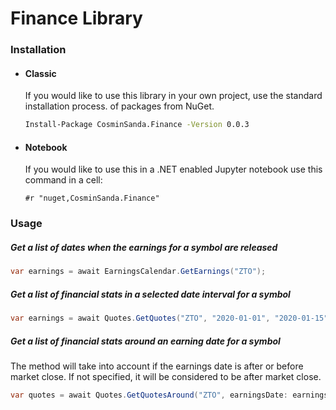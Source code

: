 # Finance Library

### Installation

 * #### Classic
    If you would like to use this library in your own project, use the standard installation process. of packages from NuGet.
    
    ```bash
    Install-Package CosminSanda.Finance -Version 0.0.3
    ```

 * #### Notebook
    If you would like to use this in a .NET enabled Jupyter notebook use this command in a cell:
 
    ```
    #r "nuget,CosminSanda.Finance"
    ```
   
### Usage

##### Get a list of dates when the earnings for a symbol are released

```c#
var earnings = await EarningsCalendar.GetEarnings("ZTO");
```

##### Get a list of financial stats in a selected date interval for a symbol

```c#
var earnings = await Quotes.GetQuotes("ZTO", "2020-01-01", "2020-01-15");
```

##### Get a list of financial stats around an earning date for a symbol

The method will take into account if the earnings date is after or before market close.
If not specified, it will be considered to be after market close.

```c#
var quotes = await Quotes.GetQuotesAround("ZTO", earningsDate: earnings[6], lookAround: 3);
```